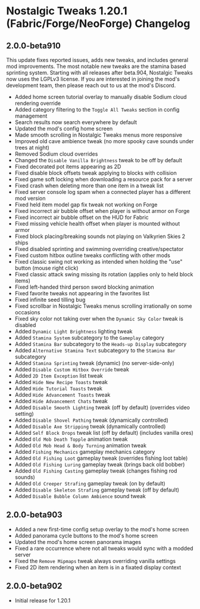 # Nostalgic Tweaks 1.20.1 (Fabric/Forge/NeoForge) Changelog

## 2.0.0-beta910

This update fixes reported issues, adds new tweaks, and includes general mod improvements. The most notable new tweaks
are the stamina based sprinting system. Starting with all releases after beta.904, Nostalgic Tweaks now uses the LGPLv3
license. If you are interested in joining the mod's development team, then please reach out to us at the mod's Discord.

- Added home screen tutorial overlay to manually disable Sodium cloud rendering override
- Added category filtering to the `Toggle All Tweaks` section in config management
- Search results now search everywhere by default
- Updated the mod's config home screen
- Made smooth scrolling in Nostalgic Tweaks menus more responsive
- Improved old cave ambience tweak (no more spooky cave sounds under trees at night)
- Removed Sodium cloud overrides
- Changed the `Disable Vanilla Brightness` tweak to be off by default
- Fixed decorated pot items appearing as 2D
- Fixed disable block offsets tweak applying to blocks with collision
- Fixed game soft locking when downloading a resource pack for a server
- Fixed crash when deleting more than one item in a tweak list
- Fixed server console log spam when a connected player has a different mod version
- Fixed held item model gap fix tweak not working on Forge
- Fixed incorrect air bubble offset when player is without armor on Forge
- Fixed incorrect air bubble offset on the HUD for Fabric
- Fixed missing vehicle health offset when player is mounted without armor
- Fixed block placing/breaking sounds not playing on Valkyrien Skies 2 ships
- Fixed disabled sprinting and swimming overriding creative/spectator
- Fixed custom hitbox outline tweaks conflicting with other mods
- Fixed classic swing not working as intended when holding the "use" button (mouse right click)
- Fixed classic attack swing missing its rotation (applies only to held block items)
- Fixed left-handed third person sword blocking animation
- Fixed favorite tweaks not appearing in the favorites list
- Fixed infinite seed tilling bug
- Fixed scrollbar in Nostalgic Tweaks menus scrolling irrationally on some occasions
- Fixed sky color not taking over when the `Dynamic Sky Color` tweak is disabled
- Added `Dynamic Light Brightness` lighting tweak
- Added `Stamina System` subcategory to the `Gameplay` category
- Added `Stamina Bar` subcategory to the `Heads-up Display` subcategory
- Added `Alternative Stamina Text` subcategory to the `Stamina Bar` subcategory
- Added `Stamina Sprinting` tweak (dynamic) (no server-side-only)
- Added `Disable Custom Hitbox Override` tweak
- Added `2D Item Exception` list tweak
- Added `Hide New Recipe Toasts` tweak
- Added `Hide Tutorial Toasts` tweak
- Added `Hide Advancement Toasts` tweak
- Added `Hide Advancement Chats` tweak
- Added `Disable Smooth Lighting` tweak (off by default) (overrides video setting)
- Added `Disable Shovel Pathing` tweak (dynamically controlled)
- Added `Disable Axe Stripping` tweak (dynamically controlled)
- Added `Self Block Drops` tweak list (off by default) (includes vanilla ores)
- Added `Old Mob Death Topple` animation tweak
- Added `Old Mob Head & Body Turning` animation tweak
- Added `Fishing Mechanics` gameplay mechanics category
- Added `Old Fishing Loot` gameplay tweak (overrides fishing loot table)
- Added `Old Fishing Luring` gameplay tweak (brings back old bobber)
- Added `Old Fishing Casting` gameplay tweak (changes fishing rod sounds)
- Added `Old Creeper Strafing` gameplay tweak (on by default)
- Added `Disable Skeleton Strafing` gameplay tweak (off by default)
- Added `Disable Bubble Column Ambience` sound tweak

## 2.0.0-beta903

- Added a new first-time config setup overlay to the mod's home screen
- Added panorama cycle buttons to the mod's home screen
- Updated the mod's home screen panorama images
- Fixed a rare occurrence where not all tweaks would sync with a modded server
- Fixed the `Remove Mipmaps` tweak always overriding vanilla settings
- Fixed 2D item rendering when an item is in a fixated display context

## 2.0.0-beta902

- Initial release for 1.20.1
